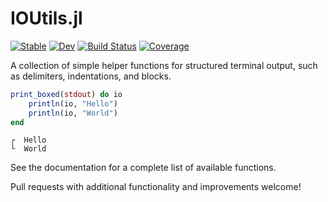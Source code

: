 # IOUtils.jl

[![Stable](https://img.shields.io/badge/docs-stable-blue.svg)](https://JuliaAtoms.github.io/IOUtils.jl/stable)
[![Dev](https://img.shields.io/badge/docs-dev-blue.svg)](https://JuliaAtoms.github.io/IOUtils.jl/dev)
[![Build Status](https://github.com/JuliaAtoms/IOUtils.jl/workflows/CI/badge.svg)](https://github.com/JuliaAtoms/IOUtils.jl/actions)
[![Coverage](https://codecov.io/gh/JuliaAtoms/IOUtils.jl/branch/master/graph/badge.svg)](https://codecov.io/gh/JuliaAtoms/IOUtils.jl)

A collection of simple helper functions for structured terminal
output, such as delimiters, indentations, and blocks.

```julia
print_boxed(stdout) do io
    println(io, "Hello")
    println(io, "World")
end
```

```
┌  Hello
└  World
```

See the documentation for a complete list of available functions.

Pull requests with additional functionality and improvements welcome!

